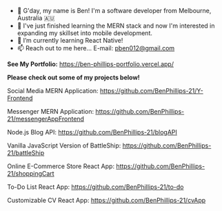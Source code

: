 - 👋 G'day, my name is Ben! I'm a software developer from Melbourne, Australia 🇦🇺
- 👀 I've just finished learning the MERN stack and now I'm interested in expanding my skillset into mobile development.
- 🌱 I’m currently learning React Native!
- 📫 Reach out to me here... E-mail: pben012@gmail.com

**See My Portfolio:**  https://ben-phillips-portfolio.vercel.app/

**Please check out some of my projects below!** 

Social Media MERN Application: https://github.com/BenPhillips-21/Y-Frontend

Messenger MERN Application: https://github.com/BenPhillips-21/messengerAppFrontend 

Node.js Blog API: https://github.com/BenPhillips-21/blogAPI 

Vanilla JavaScript Version of BattleShip: https://github.com/BenPhillips-21/battleShip

Online E-Commerce Store React App: https://github.com/BenPhillips-21/shoppingCart

To-Do List React App: https://github.com/BenPhillips-21/to-do

Customizable CV React App: https://github.com/BenPhillips-21/cvApp
